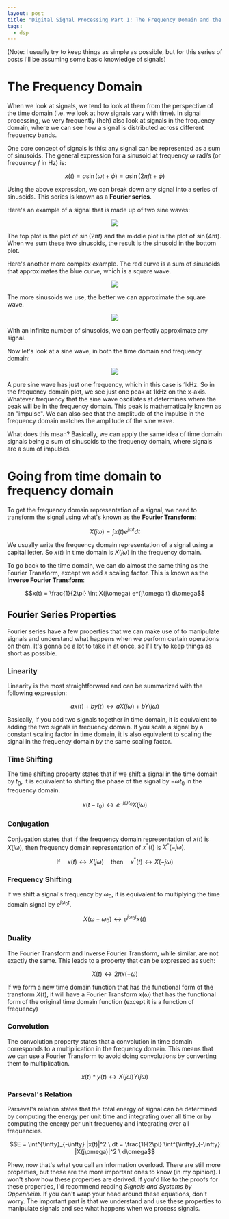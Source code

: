 ```yaml
---
layout: post
title: "Digital Signal Processing Part 1: The Frequency Domain and the Fourier Transform"
tags:
  - dsp
---
```


(Note: I usually try to keep things as simple as possible, but for this series of posts I'll be assuming some basic knowledge of signals)

# The Frequency Domain
When we look at signals, we tend to look at them from the perspective of the time domain (i.e. we look at how signals vary with time). In signal processing, we very frequently (heh) also look at signals in the frequency domain, where we can see how a signal is distributed across different frequency bands. 

One core concept of signals is this: any signal can be represented as a sum of sinusoids. The general expression for a sinusoid at frequency $\omega$ rad/s (or frequency $f$ in Hz) is:

$$x(t) = a \sin(\omega t + \phi) = a \sin(2 \pi f  t + \phi)$$

Using the above expression, we can break down any signal into a series of sinusoids. This series is known as a **Fourier series**. 

Here's an example of a signal that is made up of two sine waves:
<p align="center">
  <img src="/assets/sine.png">
</p>

The top plot is the plot of $\sin (2 \pi t)$ and the middle plot is the plot of $\sin (4 \pi t)$. When we sum these two sinusoids, the result is the sinusoid in the bottom plot.

Here's another more complex example. The red curve is a sum of sinusoids that approximates the blue curve, which is a square wave.

<p align="center">
  <img src="/assets/sine-square-approx1.png">
</p>

The more sinusoids we use, the better we can approximate the square wave. 

<p align="center">
  <img src="/assets/sine-square-approx2.png">
</p>

With an infinite number of sinusoids, we can perfectly approximate any signal. 

Now let's look at a sine wave, in both the time domain and frequency domain: 

<p align="center">
  <img src="/assets/sine-time-freq.webp">
</p>

A pure sine wave has just one frequency, which in this case is 1kHz. So in the frequency domain plot, we see just one peak at 1kHz on the x-axis. Whatever frequency that the sine wave oscillates at determines where the peak will be in the frequency domain. This peak is mathematically known as an "impulse". We can also see that the amplitude of the impulse in the frequency domain matches the amplitude of the sine wave.

What does this mean? Basically, we can apply the same idea of time domain signals being a sum of sinusoids to the frequency domain, where signals are a sum of impulses. 

# Going from time domain to frequency domain
To get the frequency domain representation of a signal, we need to transform the signal using what's known as the **Fourier Transform**:

$$X(j\omega) = \int x(t) e^{j\omega t} dt$$

We usually write the frequency domain representation of a signal using a capital letter. So $x(t)$ in time domain is $X(j\omega)$ in the frequency domain.

To go back to the time domain, we can do almost the same thing as the Fourier Transform, except we add a scaling factor. This is known as the **Inverse Fourier Transform**:

$$x(t) = \frac{1}{2\pi} \int  X(j\omega) e^{j\omega t} d\omega$$

## Fourier Series Properties
Fourier series have a few properties that we can make use of to manipulate signals and understand what happens when we perform certain operations on them. It's gonna be a lot to take in at once, so I'll try to keep things as short as possible.

### Linearity
Linearity is the most straightforward and can be summarized with the following expression: 

$$ax(t) + by(t) \leftrightarrow aX(j\omega) + bY(j\omega)$$

Basically, if you add two signals together in time domain, it is equivalent to adding the two signals in frequency domain. If you scale a signal by a constant scaling factor in time domain, it is also equivalent to scaling the signal in the frequency domain by the same scaling factor.


### Time Shifting
The time shifting property states that if we shift a signal in the time domain by $t_0$, it is equivalent to shifting the phase of the signal by $-\omega t_0$ in the frequency domain.

$$x(t-t_0) \leftrightarrow e^{-j\omega t_0} X(j\omega)$$

### Conjugation
Conjugation states that if the frequency domain representation of $x(t)$ is $X(j\omega)$, then frequency domain representation of $x^{*}(t)$ is $X^{*}(-j\omega)$. 

$$\text{If} \quad x(t) \leftrightarrow X(j\omega) \quad \text{then} \quad x^*(t) \leftrightarrow X(-j\omega)$$

### Frequency Shifting
If we shift a signal's frequency by $\omega_0$, it is equivalent to multiplying the time domain signal by $e^{j\omega_0 t}$. 

$$X(\omega - \omega_0) \leftrightarrow e^{j\omega_0 t}x(t)$$

### Duality
The Fourier Transform and Inverse Fourier Transform, while similar, are not exactly the same. This leads to a property that can be expressed as such:

$$X(t) \leftrightarrow 2\pi x(-\omega)$$

If we form a new time domain function that has the functional form of the transform $X(t)$, it will have a Fourier Transform $x(\omega)$ that has the functional form of the original time domain function (except it is a function of frequency)

### Convolution 
The convolution property states that a convolution in time domain corresponds to a multiplication in the frequency domain. This means that we can use a Fourier Transform to avoid doing convolutions by converting them to multiplication. 

$$x(t) * y(t) \leftrightarrow X(j\omega)Y(j\omega)$$

### Parseval's Relation
Parseval's relation states that the total energy of signal can be determined by computing the energy per unit time and integrating over all time or by computing the energy per unit frequency and integrating over all frequencies. 

$$E = \int^{\infty}_{-\infty} |x(t)|^2 \ dt = \frac{1}{2\pi} \int^{\infty}_{-\infty} |X(j\omega)|^2 \ d\omega$$

Phew, now that's what you call an information overload. There are still more properties, but these are the more important ones to know (in my opinion). I won't show how these properties are derived. If you'd like to the proofs for these properties, I'd recommend reading *Signals and Systems by Oppenheim*. If you can't wrap your head around these equations, don't worry. The important part is that we understand and use these properties to manipulate signals and see what happens when we process signals. 

